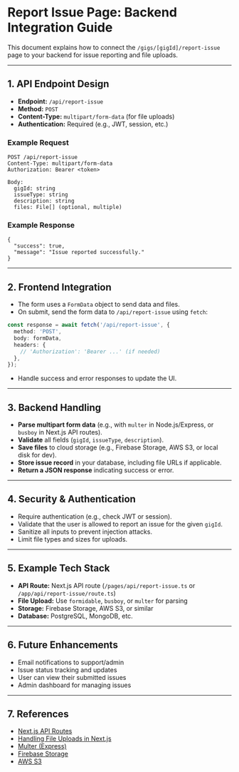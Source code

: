 # Report Issue Page: Backend Integration Guide

This document explains how to connect the `/gigs/[gigId]/report-issue` page to your backend for issue reporting and file uploads.

---

## 1. API Endpoint Design

- **Endpoint:** `/api/report-issue`
- **Method:** `POST`
- **Content-Type:** `multipart/form-data` (for file uploads)
- **Authentication:** Required (e.g., JWT, session, etc.)

### Example Request

```
POST /api/report-issue
Content-Type: multipart/form-data
Authorization: Bearer <token>

Body:
  gigId: string
  issueType: string
  description: string
  files: File[] (optional, multiple)
```

### Example Response

```
{
  "success": true,
  "message": "Issue reported successfully."
}
```

---

## 2. Frontend Integration

- The form uses a `FormData` object to send data and files.
- On submit, send the form data to `/api/report-issue` using `fetch`:

```ts
const response = await fetch('/api/report-issue', {
  method: 'POST',
  body: formData,
  headers: {
    // 'Authorization': 'Bearer ...' (if needed)
  },
});
```

- Handle success and error responses to update the UI.

---

## 3. Backend Handling

- **Parse multipart form data** (e.g., with `multer` in Node.js/Express, or `busboy` in Next.js API routes).
- **Validate** all fields (`gigId`, `issueType`, `description`).
- **Save files** to cloud storage (e.g., Firebase Storage, AWS S3, or local disk for dev).
- **Store issue record** in your database, including file URLs if applicable.
- **Return a JSON response** indicating success or error.

---

## 4. Security & Authentication

- Require authentication (e.g., check JWT or session).
- Validate that the user is allowed to report an issue for the given `gigId`.
- Sanitize all inputs to prevent injection attacks.
- Limit file types and sizes for uploads.

---

## 5. Example Tech Stack

- **API Route:** Next.js API route (`/pages/api/report-issue.ts` or `/app/api/report-issue/route.ts`)
- **File Upload:** Use `formidable`, `busboy`, or `multer` for parsing
- **Storage:** Firebase Storage, AWS S3, or similar
- **Database:** PostgreSQL, MongoDB, etc.

---

## 6. Future Enhancements

- Email notifications to support/admin
- Issue status tracking and updates
- User can view their submitted issues
- Admin dashboard for managing issues

---

## 7. References
- [Next.js API Routes](https://nextjs.org/docs/pages/api-reference/api-routes/introduction)
- [Handling File Uploads in Next.js](https://nextjs.org/docs/pages/building-your-application/routing/api-routes#request-helpers)
- [Multer (Express)](https://github.com/expressjs/multer)
- [Firebase Storage](https://firebase.google.com/docs/storage)
- [AWS S3](https://docs.aws.amazon.com/s3/index.html) 